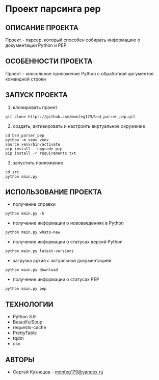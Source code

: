 # Проект парсинга pep

## ОПИСАНИЕ ПРОЕКТА
Проект - парсер, который способен собирать информацию о документации Python и PEP.

## ОСОБЕННОСТИ ПРОЕКТА
Проект - консольное приложение Python c обработкой аргументов командной строки

## ЗАПУСК ПРОЕКТА
1. клонировать проект
```
git clone https://github.com/monteg179/bs4_parser_pep.git
```
2. создать, активировать и настроить виртуальное окружение
```
cd bs4_parser_pep
python -m venv venv
source venv/bin/activate
pip install --upgrade pip
pip install -r requirements.txt
```
3. запустить приложение
```
cd src
python main.py
```

## ИСПОЛЬЗОВАНИЕ ПРОЕКТА
- получение справки
```
python main.py -h
```
- получение информации о нововведениях в Python
```
python main.py whats-new
```
- получение информации о статусах версий Python
```
python main.py latest-versions
```
- загрузка архив с актуальной документацией
```
python main.py download
```
- получение информации о статусах PEP
```
python main.py pep
```

## ТЕХНОЛОГИИ
- Python 3.9
- BeautifulSoup
- requests-cache
- PrettyTable
- tqdm
- csv

## АВТОРЫ
* Сергей Кузнецов - monteg179@yandex.ru



